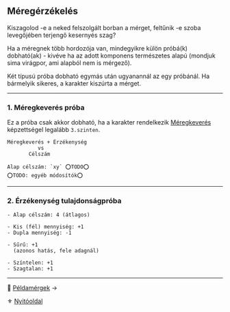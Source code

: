 ## Méregérzékelés

Kiszagolod -e a neked felszolgált borban a mérget, feltűnik -e szoba levegőjében terjengő kesernyés szag?

Ha a méregnek több hordozója van, mindegyikre külön próbá(k) dobható(ak) - kivéve ha az adott komponens természetes alapú (mondjuk sima virágpor, ami alapból nem is mérgező).

Két típusú próba dobható egymás után ugyanannál az egy próbánál. Ha bármelyik sikeres, a karakter kiszúrta a mérget.

---
### 1. Méregkeverés próba

Ez a próba csak akkor dobható, ha a karakter rendelkezik [Méregkeverés](md/kepzettsegek.tudomanyos/meregkeveres.md) képzettségel legalább `3.szinten`.

```
Méregkeverés + Érzékenység
          vs
       Célszám

Alap célszám: `xy` ⭕TODO⭕
⭕TODO: egyéb módosítók⭕
```

---
### 2. Érzékenység tulajdonságpróba


```
- Alap célszám: 4 (átlagos)

- Kis (fél) mennyiség: +1
- Dupla mennyiség: -1

- Sűrű: +1
  (azonos hatás, fele adagnál)

- Színtelen: +1
- Szagtalan: +1
```


---

🔗 [Példamérgek](144_peldamergek.md) →

⚜️ [Nyitóoldal](start.md)
